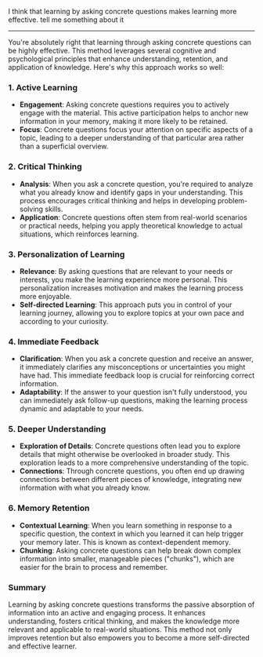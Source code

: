 I think that learning by asking concrete questions makes learning more effective. tell me something about it

-----

You're absolutely right that learning through asking concrete questions can be highly effective. This method leverages several cognitive and psychological principles that enhance understanding, retention, and application of knowledge. Here's why this approach works so well:

### 1. **Active Learning**
   - **Engagement**: Asking concrete questions requires you to actively engage with the material. This active participation helps to anchor new information in your memory, making it more likely to be retained.
   - **Focus**: Concrete questions focus your attention on specific aspects of a topic, leading to a deeper understanding of that particular area rather than a superficial overview.

### 2. **Critical Thinking**
   - **Analysis**: When you ask a concrete question, you're required to analyze what you already know and identify gaps in your understanding. This process encourages critical thinking and helps in developing problem-solving skills.
   - **Application**: Concrete questions often stem from real-world scenarios or practical needs, helping you apply theoretical knowledge to actual situations, which reinforces learning.

### 3. **Personalization of Learning**
   - **Relevance**: By asking questions that are relevant to your needs or interests, you make the learning experience more personal. This personalization increases motivation and makes the learning process more enjoyable.
   - **Self-directed Learning**: This approach puts you in control of your learning journey, allowing you to explore topics at your own pace and according to your curiosity.

### 4. **Immediate Feedback**
   - **Clarification**: When you ask a concrete question and receive an answer, it immediately clarifies any misconceptions or uncertainties you might have had. This immediate feedback loop is crucial for reinforcing correct information.
   - **Adaptability**: If the answer to your question isn't fully understood, you can immediately ask follow-up questions, making the learning process dynamic and adaptable to your needs.

### 5. **Deeper Understanding**
   - **Exploration of Details**: Concrete questions often lead you to explore details that might otherwise be overlooked in broader study. This exploration leads to a more comprehensive understanding of the topic.
   - **Connections**: Through concrete questions, you often end up drawing connections between different pieces of knowledge, integrating new information with what you already know.

### 6. **Memory Retention**
   - **Contextual Learning**: When you learn something in response to a specific question, the context in which you learned it can help trigger your memory later. This is known as context-dependent memory.
   - **Chunking**: Asking concrete questions can help break down complex information into smaller, manageable pieces ("chunks"), which are easier for the brain to process and remember.

### Summary
Learning by asking concrete questions transforms the passive absorption of information into an active and engaging process. It enhances understanding, fosters critical thinking, and makes the knowledge more relevant and applicable to real-world situations. This method not only improves retention but also empowers you to become a more self-directed and effective learner.
<!--stackedit_data:
eyJoaXN0b3J5IjpbLTQ2ODMxNjM2Ml19
-->
